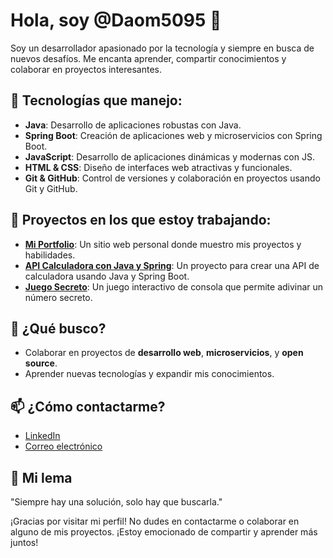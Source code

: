 # Hola, soy @Daom5095 👋

Soy un desarrollador apasionado por la tecnología y siempre en busca de nuevos desafíos. Me encanta aprender, compartir conocimientos y colaborar en proyectos interesantes.

## 🚀 Tecnologías que manejo:

- **Java**: Desarrollo de aplicaciones robustas con Java.
- **Spring Boot**: Creación de aplicaciones web y microservicios con Spring Boot.
- **JavaScript**: Desarrollo de aplicaciones dinámicas y modernas con JS.
- **HTML & CSS**: Diseño de interfaces web atractivas y funcionales.
- **Git & GitHub**: Control de versiones y colaboración en proyectos usando Git y GitHub.

## 🔧 Proyectos en los que estoy trabajando:
- **[Mi Portfolio](https://github.com/Daom5095/Portafolio-Daom)**: Un sitio web personal donde muestro mis proyectos y habilidades.
- **[API Calculadora con Java y Spring](https://github.com/Daom5095/mi-calculadora)**: Un proyecto para crear una API de calculadora usando Java y Spring Boot.
- **[Juego Secreto](https://github.com/Daom5095/JuegoSecreto)**: Un juego interactivo de consola que permite adivinar un número secreto.

## 💼 ¿Qué busco?
- Colaborar en proyectos de **desarrollo web**, **microservicios**, y **open source**.
- Aprender nuevas tecnologías y expandir mis conocimientos.

## 📫 ¿Cómo contactarme?
- [LinkedIn](https://www.linkedin.com/in/diego-ospino/)
- [Correo electrónico](diegoospino1535@gmail.com)

## 🎯 Mi lema
"Siempre hay una solución, solo hay que buscarla."

¡Gracias por visitar mi perfil! No dudes en contactarme o colaborar en alguno de mis proyectos. ¡Estoy emocionado de compartir y aprender más juntos!
